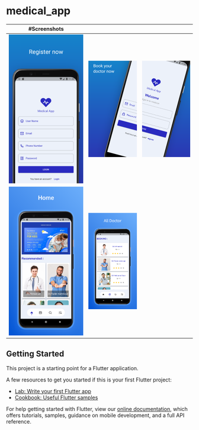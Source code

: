 # medical_app





|#Screenshots  |                |               |
| ------------- |------------- | -------------  |
|![This is an image](Screenshots/reg.png )|![This is an image](Screenshots/log1.png )|![This is an image](Screenshots/log2.png )|
|![This is an image](Screenshots/app1.png )|![This is an image](Screenshots/app2.png )|





## Getting Started

This project is a starting point for a Flutter application.

A few resources to get you started if this is your first Flutter project:

- [Lab: Write your first Flutter app](https://flutter.dev/docs/get-started/codelab)
- [Cookbook: Useful Flutter samples](https://flutter.dev/docs/cookbook)

For help getting started with Flutter, view our
[online documentation](https://flutter.dev/docs), which offers tutorials,
samples, guidance on mobile development, and a full API reference.
